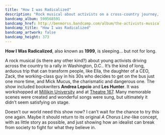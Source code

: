 ```yaml
---
title: "How I was Radicalized"
description: "Rock musical about activists on a cross-country journey, full of passion, hope, and loss."
bandcamp_album: 599568591
bandcamp_href: http://benmorss.bandcamp.com/album/the-activists-musical
bandcamp_title: "How I was Radicalized"
bandcamp_artwork: false
bandcamp_height: 373
---
```


**How I Was Radicalized**, also known as **1999**, is sleeping... but not for long.

A rock musical (is there any other kind?) about young activists driving across the country to a rally in Washington, D.C.. It’s the kind of long, arduous trip that can transform people, like Ella, the daughter of a CEO, Zack, the working-class guy in his 30s who decides to get on the bus just one more time, and Mick Mucus, the charismatic and dangerous one. The show included bookwriters **Andrea Lepcio** and **Les Hunter**. It was workshopped at [Millikin University](https://millikin.edu/) and at [Theatre 167](http://www.theatre167.org/). Many memorable scenes were created and wonderful songs were sung, but ultimately it didn’t seem satisfying on stage.

Doesn’t our world need this show now? I can’t wait for the chance to try this one again. Maybe it should return to its original *A Chorus Line*-like concept, with as little story as possible, and just showing how an idealist can break from society to fight for what they believe in.
